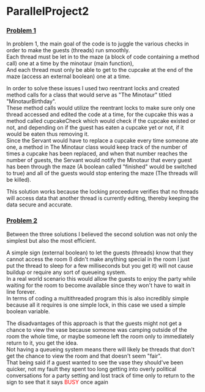 # ParallelProject2

### <ins>Problem 1</ins>
In problem 1, the main goal of the code is to juggle the various checks in order to make the guests (threads) run smoothly. <br/>
Each thread must be let in to the maze (a block of code containing a method call) one at a time by the minotaur (main function), <br/>
And each thread must only be able to get to the cupcake at the end of the maze (access an external boolean) one at a time. <br/>

In order to solve these issues I used two reentrant locks and created method calls for a class that would serve as "The Minotaur" titled "MinotaurBirthday". <br/>
These method calls would utilize the reentrant locks to make sure only one thread accessed and edited the code at a time, for the cupcake this was a method called cupcakeCheck which would check if the cupcake existed or not, and depending on if the guest has eaten a cupcake yet or not, if it would be eaten thus removing it. <br/>
Since the Servant would have to replace a cupcake every time someone ate one, a method in The Minotaur class would keep track of the number of times a cupcake has been replaced, and when that number reaches the number of guests, the Servant would notify the Minotaur that every guest has been through the maze (A boolean called "finished" would be switched to true) and all of the guests would stop entering the maze (The threads will be killed). <br/>

This solution works because the locking proceedure verifies that no threads will access data that another thread is currently editing, thereby keeping the data secure and accurate. <br/>

### <ins>Problem 2</ins>
Between the three solutions I believed the second solution was not only the simplest but also the most efficient. <br/> 

A simple sign (external boolean) to let the guests (threads) know that they cannot access the room (I didn't make anything special in the room I just put the thread to sleep for a few milliseconds but you get it) will not cause buildup or require any sort of queueing system. <br/>
In a real world scenario this would allow the guests to enjoy the party while waiting for the room to become available since they won't have to wait in line forever. <br/>
In terms of coding a multithreaded program this is also incredibly simple because all it requires is one simple lock, in this case we used a simple boolean variable. <br/>

The disadvantages of this approach is that the guests might not get a chance to view the vase because someone was camping outside of the room the whole time, or maybe someone left the room only to immediately return to it, you get the idea. <br/>
Not having a queueing system means there will likely be threads that don't get the chance to view the room and that doesn't seem "fair". <br/>
That being said if a guest wanted to see the vase they should've been quicker, not my fault they spent too long getting into overly political conversations for a party setting and lost track of time only to return to the sign to see that it says <span style="color:red">BUSY</span> once again


